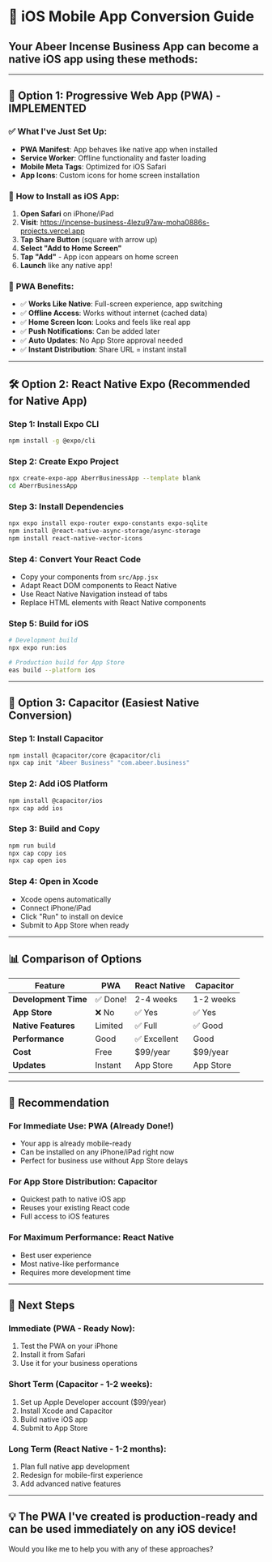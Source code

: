 # 📱 iOS Mobile App Conversion Guide

## Your Abeer Incense Business App can become a native iOS app using these methods:

---

## 🚀 **Option 1: Progressive Web App (PWA) - IMPLEMENTED**

### ✅ **What I've Just Set Up:**
- **PWA Manifest**: App behaves like native app when installed
- **Service Worker**: Offline functionality and faster loading
- **Mobile Meta Tags**: Optimized for iOS Safari
- **App Icons**: Custom icons for home screen installation

### 📱 **How to Install as iOS App:**
1. **Open Safari** on iPhone/iPad
2. **Visit**: https://incense-business-4lezu97aw-moha0886s-projects.vercel.app
3. **Tap Share Button** (square with arrow up)
4. **Select "Add to Home Screen"**
5. **Tap "Add"** - App icon appears on home screen
6. **Launch** like any native app!

### 🌟 **PWA Benefits:**
- ✅ **Works Like Native**: Full-screen experience, app switching
- ✅ **Offline Access**: Works without internet (cached data)
- ✅ **Home Screen Icon**: Looks and feels like real app
- ✅ **Push Notifications**: Can be added later
- ✅ **Auto Updates**: No App Store approval needed
- ✅ **Instant Distribution**: Share URL = instant install

---

## 🛠 **Option 2: React Native Expo (Recommended for Native App)**

### **Step 1: Install Expo CLI**
```bash
npm install -g @expo/cli
```

### **Step 2: Create Expo Project**
```bash
npx create-expo-app AberrBusinessApp --template blank
cd AberrBusinessApp
```

### **Step 3: Install Dependencies**
```bash
npx expo install expo-router expo-constants expo-sqlite
npm install @react-native-async-storage/async-storage
npm install react-native-vector-icons
```

### **Step 4: Convert Your React Code**
- Copy your components from `src/App.jsx`
- Adapt React DOM components to React Native
- Use React Native Navigation instead of tabs
- Replace HTML elements with React Native components

### **Step 5: Build for iOS**
```bash
# Development build
npx expo run:ios

# Production build for App Store
eas build --platform ios
```

---

## 🔧 **Option 3: Capacitor (Easiest Native Conversion)**

### **Step 1: Install Capacitor**
```bash
npm install @capacitor/core @capacitor/cli
npx cap init "Abeer Business" "com.abeer.business"
```

### **Step 2: Add iOS Platform**
```bash
npm install @capacitor/ios
npx cap add ios
```

### **Step 3: Build and Copy**
```bash
npm run build
npx cap copy ios
npx cap open ios
```

### **Step 4: Open in Xcode**
- Xcode opens automatically
- Connect iPhone/iPad
- Click "Run" to install on device
- Submit to App Store when ready

---

## 📊 **Comparison of Options**

| Feature | PWA | React Native | Capacitor |
|---------|-----|--------------|-----------|
| **Development Time** | ✅ Done! | 2-4 weeks | 1-2 weeks |
| **App Store** | ❌ No | ✅ Yes | ✅ Yes |
| **Native Features** | Limited | ✅ Full | ✅ Good |
| **Performance** | Good | ✅ Excellent | Good |
| **Cost** | Free | $99/year | $99/year |
| **Updates** | Instant | App Store | App Store |

---

## 🎯 **Recommendation**

### **For Immediate Use: PWA (Already Done!)**
- Your app is already mobile-ready
- Can be installed on any iPhone/iPad right now
- Perfect for business use without App Store delays

### **For App Store Distribution: Capacitor**
- Quickest path to native iOS app
- Reuses your existing React code
- Full access to iOS features

### **For Maximum Performance: React Native**
- Best user experience
- Most native-like performance
- Requires more development time

---

## 📱 **Next Steps**

### **Immediate (PWA - Ready Now):**
1. Test the PWA on your iPhone
2. Install it from Safari
3. Use it for your business operations

### **Short Term (Capacitor - 1-2 weeks):**
1. Set up Apple Developer account ($99/year)
2. Install Xcode and Capacitor
3. Build native iOS app
4. Submit to App Store

### **Long Term (React Native - 1-2 months):**
1. Plan full native app development
2. Redesign for mobile-first experience
3. Add advanced native features

---

## 💡 **The PWA I've created is production-ready and can be used immediately on any iOS device!**

Would you like me to help you with any of these approaches?
